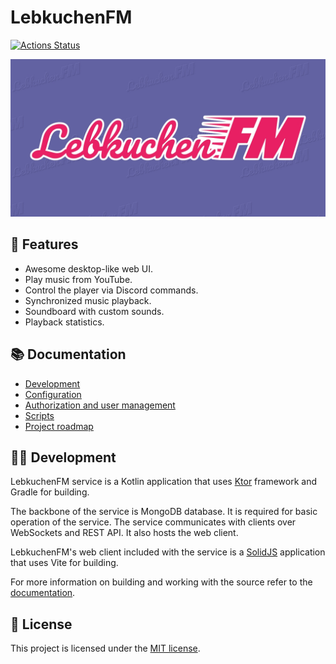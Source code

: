 # LebkuchenFM
[![Actions Status](https://github.com/Deseteral/lebkuchen-fm/workflows/Build/badge.svg)](https://github.com/Deseteral/lebkuchen-fm/actions)

<img src="./assets/repository-open-graph.jpg" alt="Project logo">

## 🍿 Features
- Awesome desktop-like web UI.
- Play music from YouTube.
- Control the player via Discord commands.
- Synchronized music playback.
- Soundboard with custom sounds.
- Playback statistics.

## 📚 Documentation
- [Development](./docs/development.md)
- [Configuration](./docs/configuration.md)
- [Authorization and user management](./docs/auth.md)
- [Scripts](./docs/scripts.md)
- [Project roadmap](https://github.com/users/Deseteral/projects/2)

## 🧑‍💻 Development
LebkuchenFM service is a Kotlin application that uses [Ktor](http://ktor.io) framework and Gradle for building.

The backbone of the service is MongoDB database. It is required for basic operation of the service.
The service communicates with clients over WebSockets and REST API.
It also hosts the web client.

LebkuchenFM's web client included with the service is a [SolidJS](https://www.solidjs.com) application that uses Vite for building.

For more information on building and working with the source refer to the [documentation](./docs/development.md).

## 📜 License
This project is licensed under the [MIT license](LICENSE).
